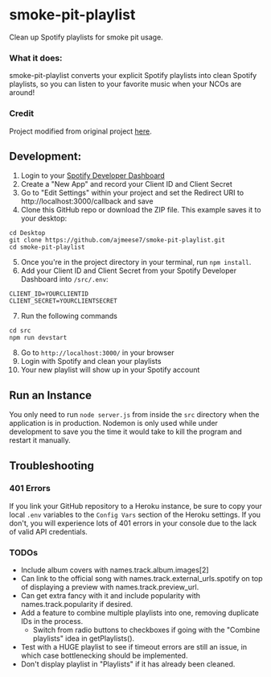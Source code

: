 # smoke-pit-playlist
Clean up Spotify playlists for smoke pit usage.

### What it does:

smoke-pit-playlist converts your explicit Spotify playlists into clean Spotify playlists, 
so you can listen to your favorite music when your NCOs are around!

### Credit

Project modified from original project [here](https://github.com/code-arman/Cleanify).

## Development:

1. Login to your [Spotify Developer Dashboard](https://developer.spotify.com/dashboard/applications)
2. Create a "New App" and record your Client ID and Client Secret
3. Go to "Edit Settings" within your project and set the Redirect URI to http://localhost:3000/callback and save
4. Clone this GitHub repo or download the ZIP file. This example saves it to your desktop:

```
cd Desktop
git clone https://github.com/ajmeese7/smoke-pit-playlist.git
cd smoke-pit-playlist
```

5. Once you're in the project directory in your terminal, run `npm install`.
6. Add your Client ID and Client Secret from your Spotify Developer Dashboard into `/src/.env`:

```
CLIENT_ID=YOURCLIENTID
CLIENT_SECRET=YOURCLIENTSECRET
```

7. Run the following commands
```
cd src
npm run devstart
```
8. Go to `http://localhost:3000/` in your browser
9. Login with Spotify and clean your playlists
10. Your new playlist will show up in your Spotify account

## Run an Instance
You only need to run `node server.js` from inside the `src` directory when the application
is in production. Nodemon is only used while under development to save you the time it
would take to kill the program and restart it manually.

## Troubleshooting
### 401 Errors
If you link your GitHub repository to a Heroku instance, be sure to 
copy your local `.env` variables to the `Config Vars` section of the
Heroku settings. If you don't, you will experience lots of 401 errors
in your console due to the lack of valid API credentials.

### TODOs
- Include album covers with names.track.album.images[2]
- Can link to the official song with names.track.external_urls.spotify on
top of displaying a preview with names.track.preview_url.
- Can get extra fancy with it and include popularity with names.track.popularity 
if desired.
- Add a feature to combine multiple playlists into one, removing duplicate IDs
in the process.
	- Switch from radio buttons to checkboxes if going with
		the "Combine playlists" idea in getPlaylists().
- Test with a HUGE playlist to see if timeout errors are still an issue, in which case
bottlenecking should be implemented.
- Don't display playlist in "Playlists" if it has already been cleaned.